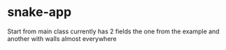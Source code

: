 # snake-app

Start from main class currently has 2 fields the one from the example and another with walls almost everywhere
